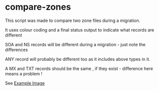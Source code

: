 # compare-zones

This script was made to compare two zone files during a migration.

It uses colour coding and a final status output to indicate what records are different 

SOA and NS records will be different during a migration - just note the differences

ANY record will probably be different too as it includes above types in it.

A MX and TXT records should be the same , if they exist - difference here means a problem !

See [Example Image](geek4unix.github.com/compare-zones/image.png)
